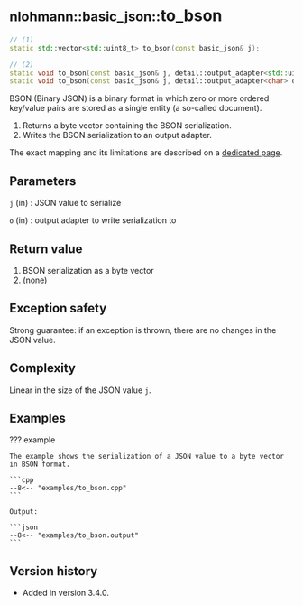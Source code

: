 # <small>nlohmann::basic_json::</small>to_bson

```cpp
// (1)
static std::vector<std::uint8_t> to_bson(const basic_json& j);

// (2)
static void to_bson(const basic_json& j, detail::output_adapter<std::uint8_t> o);
static void to_bson(const basic_json& j, detail::output_adapter<char> o);
```

BSON (Binary JSON) is a binary format in which zero or more ordered key/value pairs are stored as a single entity (a
so-called document).

1. Returns a byte vector containing the BSON serialization.
2. Writes the BSON serialization to an output adapter.

The exact mapping and its limitations are described on a [dedicated page](../../features/binary_formats/bson.md).

## Parameters

`j` (in)
:   JSON value to serialize

`o` (in)
:   output adapter to write serialization to

## Return value

1. BSON serialization as a byte vector
2. (none)

## Exception safety

Strong guarantee: if an exception is thrown, there are no changes in the JSON value.

## Complexity

Linear in the size of the JSON value `j`.

## Examples

??? example

    The example shows the serialization of a JSON value to a byte vector in BSON format.
     
    ```cpp
    --8<-- "examples/to_bson.cpp"
    ```
    
    Output:
    
    ```json
    --8<-- "examples/to_bson.output"
    ```

## Version history

- Added in version 3.4.0.
